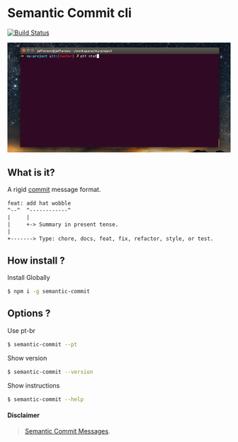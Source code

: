 # Semantic Commit cli

[![Build Status](https://travis-ci.org/jeffersondanielss/semantic-commit.svg?branch=master)](https://travis-ci.org/jeffersondanielss/semantic-commit)

<center>
  <img src="preview.gif" alt="how use preview">
</center>

## What is it?

A rigid [commit](https://seesparkbox.com/foundry/semantic_commit_messages) message format.

```
feat: add hat wobble
^--^  ^------------^
|     |
|     +-> Summary in present tense.
|
+-------> Type: chore, docs, feat, fix, refactor, style, or test.
```

## How install ?

Install Globally
```bash
$ npm i -g semantic-commit
```

## Options ?

Use pt-br

```bash
$ semantic-commit --pt
```

Show version

```bash
$ semantic-commit --version
```

Show instructions

```bash
$ semantic-commit --help
```


#### Disclaimer
> [Semantic Commit Messages](https://seesparkbox.com/foundry/semantic_commit_messages).